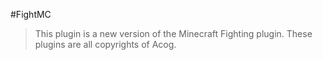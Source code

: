 #FightMC

> This plugin is a new version of the Minecraft Fighting plugin.
> These plugins are all copyrights of Acog.
